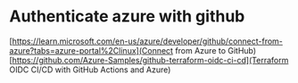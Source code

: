 # Authenticate azure with github

[https://learn.microsoft.com/en-us/azure/developer/github/connect-from-azure?tabs=azure-portal%2Clinux](Connect from Azure to GitHub)
[https://github.com/Azure-Samples/github-terraform-oidc-ci-cd](Terraform OIDC CI/CD with GitHub Actions and Azure)    